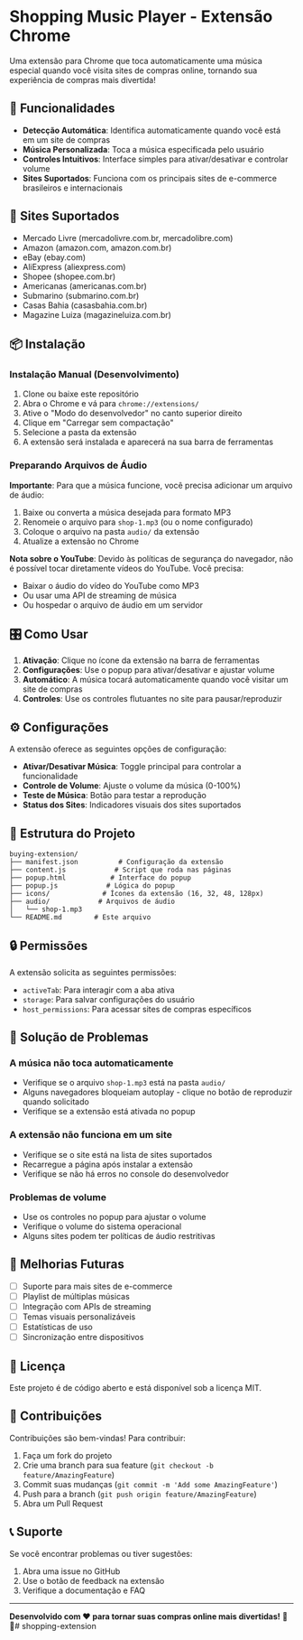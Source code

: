 # Shopping Music Player - Extensão Chrome

Uma extensão para Chrome que toca automaticamente uma música especial quando você visita sites de compras online, tornando sua experiência de compras mais divertida!

## 🎵 Funcionalidades

- **Detecção Automática**: Identifica automaticamente quando você está em um site de compras
- **Música Personalizada**: Toca a música especificada pelo usuário
- **Controles Intuitivos**: Interface simples para ativar/desativar e controlar volume
- **Sites Suportados**: Funciona com os principais sites de e-commerce brasileiros e internacionais

## 🛒 Sites Suportados

- Mercado Livre (mercadolivre.com.br, mercadolibre.com)
- Amazon (amazon.com, amazon.com.br)
- eBay (ebay.com)
- AliExpress (aliexpress.com)
- Shopee (shopee.com.br)
- Americanas (americanas.com.br)
- Submarino (submarino.com.br)
- Casas Bahia (casasbahia.com.br)
- Magazine Luiza (magazineluiza.com.br)

## 📦 Instalação

### Instalação Manual (Desenvolvimento)

1. Clone ou baixe este repositório
2. Abra o Chrome e vá para `chrome://extensions/`
3. Ative o "Modo do desenvolvedor" no canto superior direito
4. Clique em "Carregar sem compactação"
5. Selecione a pasta da extensão
6. A extensão será instalada e aparecerá na sua barra de ferramentas

### Preparando Arquivos de Áudio

**Importante**: Para que a música funcione, você precisa adicionar um arquivo de áudio:

1. Baixe ou converta a música desejada para formato MP3
2. Renomeie o arquivo para `shop-1.mp3` (ou o nome configurado)
3. Coloque o arquivo na pasta `audio/` da extensão
4. Atualize a extensão no Chrome

**Nota sobre o YouTube**: Devido às políticas de segurança do navegador, não é possível tocar diretamente vídeos do YouTube. Você precisa:
- Baixar o áudio do vídeo do YouTube como MP3
- Ou usar uma API de streaming de música
- Ou hospedar o arquivo de áudio em um servidor

## 🎛️ Como Usar

1. **Ativação**: Clique no ícone da extensão na barra de ferramentas
2. **Configurações**: Use o popup para ativar/desativar e ajustar volume
3. **Automático**: A música tocará automaticamente quando você visitar um site de compras
4. **Controles**: Use os controles flutuantes no site para pausar/reproduzir

## ⚙️ Configurações

A extensão oferece as seguintes opções de configuração:

- **Ativar/Desativar Música**: Toggle principal para controlar a funcionalidade
- **Controle de Volume**: Ajuste o volume da música (0-100%)
- **Teste de Música**: Botão para testar a reprodução
- **Status dos Sites**: Indicadores visuais dos sites suportados

## 🔧 Estrutura do Projeto

```
buying-extension/
├── manifest.json          # Configuração da extensão
├── content.js            # Script que roda nas páginas
├── popup.html           # Interface do popup
├── popup.js            # Lógica do popup
├── icons/             # Ícones da extensão (16, 32, 48, 128px)
├── audio/            # Arquivos de áudio
│   └── shop-1.mp3
└── README.md        # Este arquivo
```

## 🔒 Permissões

A extensão solicita as seguintes permissões:

- `activeTab`: Para interagir com a aba ativa
- `storage`: Para salvar configurações do usuário
- `host_permissions`: Para acessar sites de compras específicos

## 🐛 Solução de Problemas

### A música não toca automaticamente
- Verifique se o arquivo `shop-1.mp3` está na pasta `audio/`
- Alguns navegadores bloqueiam autoplay - clique no botão de reproduzir quando solicitado
- Verifique se a extensão está ativada no popup

### A extensão não funciona em um site
- Verifique se o site está na lista de sites suportados
- Recarregue a página após instalar a extensão
- Verifique se não há erros no console do desenvolvedor

### Problemas de volume
- Use os controles no popup para ajustar o volume
- Verifique o volume do sistema operacional
- Alguns sites podem ter políticas de áudio restritivas

## 🚀 Melhorias Futuras

- [ ] Suporte para mais sites de e-commerce
- [ ] Playlist de múltiplas músicas
- [ ] Integração com APIs de streaming
- [ ] Temas visuais personalizáveis
- [ ] Estatísticas de uso
- [ ] Sincronização entre dispositivos

## 📝 Licença

Este projeto é de código aberto e está disponível sob a licença MIT.

## 🤝 Contribuições

Contribuições são bem-vindas! Para contribuir:

1. Faça um fork do projeto
2. Crie uma branch para sua feature (`git checkout -b feature/AmazingFeature`)
3. Commit suas mudanças (`git commit -m 'Add some AmazingFeature'`)
4. Push para a branch (`git push origin feature/AmazingFeature`)
5. Abra um Pull Request

## 📞 Suporte

Se você encontrar problemas ou tiver sugestões:

1. Abra uma issue no GitHub
2. Use o botão de feedback na extensão
3. Verifique a documentação e FAQ

---

**Desenvolvido com ❤️ para tornar suas compras online mais divertidas!** 🛒🎵# shopping-extension
